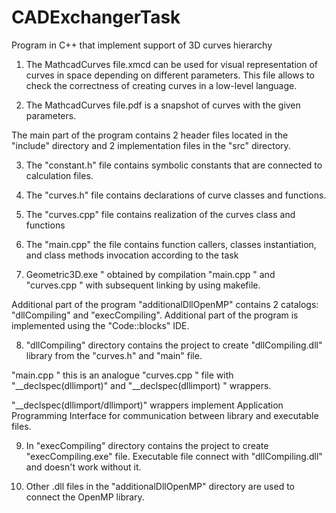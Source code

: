 # CADExchangerTask
Program in C++ that implement support of 3D curves hierarchy

1. The MathcadCurves file.xmcd can be used for visual representation of curves in space depending on different parameters. 
This file allows  to check the correctness of creating curves in a low-level language.

2. The MathcadCurves file.pdf is a snapshot of curves with the given parameters.

The main part of the program contains 2 header files located in the "include" directory and 2 implementation files in the "src" directory.

3. The "constant.h" file contains symbolic constants that are connected to calculation files.

4. The "curves.h" file contains declarations of curve classes and functions.

5. The "curves.cpp" file contains realization of the curves class and functions

6. The "main.cpp" the file contains function callers, classes instantiation, and class methods invocation according to the task

7. Geometric3D.exe " obtained by compilation "main.cpp " and "curves.cpp " with subsequent linking by using makefile.

Additional part of the program "additionalDllOpenMP" contains 2 catalogs: "dllCompiling" and "execCompiling". Additional part of the program is implemented using the "Code::blocks" IDE.

8. "dllCompiling" directory contains the project to create "dllCompiling.dll" library from the "curves.h" and "main" file.
   
"main.cpp " this is an analogue "curves.cpp " file with "__declspec(dllimport)" and "__declspec(dllimport) " wrappers.

"__declspec(dllimport/dllimport)" wrappers implement Application Programming Interface for communication between library and executable files.

9. In "execCompiling" directory contains the project to create "execCompiling.exe" file. Executable file connect with "dllCompiling.dll" and doesn't work without it.

10. Other .dll files in the "additionalDllOpenMP" directory are used to connect the OpenMP library.



  

  
  
